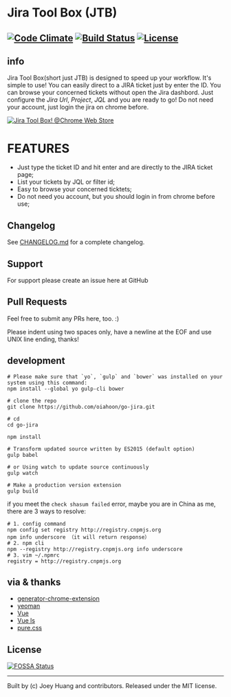# Jira Tool Box (JTB)
[![Code Climate](https://codeclimate.com/github/oiahoon/jtb/badges/gpa.svg)](https://codeclimate.com/github/oiahoon/jtb)
[![Build Status](https://travis-ci.org/oiahoon/jtb.svg?branch=master)](https://travis-ci.org/oiahoon/jtb)
[![License](https://img.shields.io/badge/License-MIT-blue.svg)](LICENSE)
----
## info
  Jira Tool Box(short just JTB) is designed to speed up your workflow. It's simple to use!
  You can easily direct to a JIRA ticket just by enter the ID.
  You can browse your concerned tickets without open the Jira dashbord.
  Just configure the *Jira Url*, *Project*, *JQL* and you are ready to go! Do not need your account, just login the jira on chrome before.

[![Jira Tool Box! @Chrome Web Store](https://developer.chrome.com/webstore/images/ChromeWebStore_Badge_v2_206x58.png "Jira Tool Box! @Chrome Web Store")](https://chrome.google.com/webstore/detail/jira-tool-box/loekjiebmpggjjhekdeifbbbmlcdlbba?hl=zh-CN)

#  FEATURES
  - Just type the ticket ID and hit enter and are directly to the JIRA ticket page;
  - List your tickets by JQL or filter id;
  - Easy to browse your concerned ticktets;
  - Do not need you account, but you should login in from chrome before use;

## Changelog

See [CHANGELOG.md](CHANGELOG.md) for a complete changelog.

## Support

For support please create an issue here at GitHub

## Pull Requests

Feel free to submit any PRs here, too. :)

Please indent using two spaces only, have a newline at the EOF and use UNIX line ending, thanks!


## development
```bashshell
# Please make sure that `yo`, `gulp` and `bower` was installed on your system using this command:
npm install --global yo gulp-cli bower

# clone the repo
git clone https://github.com/oiahoon/go-jira.git

# cd 
cd go-jira

npm install

# Transform updated source written by ES2015 (default option)
gulp babel

# or Using watch to update source continuously
gulp watch

# Make a production version extension
gulp build
```
if you meet the `check shasum failed` error, maybe you are in China as me,
there are 3 ways to resolve:

```bashshell
# 1. config command
npm config set registry http://registry.cnpmjs.org 
npm info underscore （it will return response）
# 2. npm cli
npm --registry http://registry.cnpmjs.org info underscore 
# 3. vim ~/.npmrc 
registry = http://registry.cnpmjs.org
```

## via & thanks
  - [generator-chrome-extension](https://github.com/yeoman/generator-chrome-extension)
  - [yeoman](http://yeoman.io/)
  - [Vue](https://github.com/vuejs/vue)
  - [Vue ls](https://github.com/RobinCK/vue-ls)
  - [pure.css](https://purecss.io/)

## License
[![FOSSA Status](https://app.fossa.io/api/projects/git%2Bhttps%3A%2F%2Fgithub.com%2Foiahoon%2Fjtb.svg?type=large)](https://app.fossa.io/projects/git%2Bhttps%3A%2F%2Fgithub.com%2Foiahoon%2Fjtb?ref=badge_large)

----
Built by (c) Joey Huang and contributors. Released under the MIT license.
